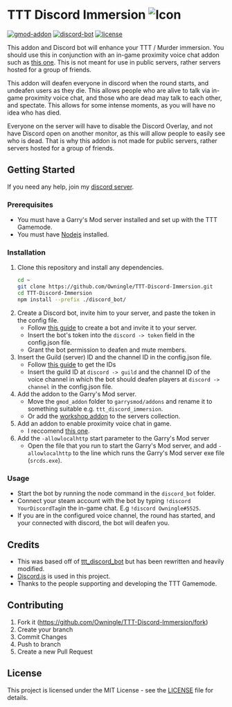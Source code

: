 # TTT Discord Immersion ![Icon](https://raw.githubusercontent.com/Owningle/TTT-Discord-Immersion/master/images/icon/Icon_64x.png)

[![gmod-addon](https://img.shields.io/badge/gmod-addon-_.svg?colorB=1194EF)](https://wiki.garrysmod.com) [![discord-bot](https://img.shields.io/badge/discord-bot-_.svg?colorB=8C9EFF)](https://discord.js.org) [![license](https://img.shields.io/github/license/Owningle/TTT-Discord-Immersion.svg)](LICENSE)

This addon and Discord bot will enhance your TTT / Murder immersion. You should use this in conjunction with an in-game proximity voice chat addon such as [this one](https://steamcommunity.com/sharedfiles/filedetails/?id=2051674221). This is not meant for use in public servers, rather servers hosted for a group of friends.

This addon will deafen everyone in discord when the round starts, and undeafen users as they die. This allows people who are alive to talk via in-game proximity voice chat, and those who are dead may talk to each other, and spectate. This allows for some intense moments, as you will have no idea who has died.

Everyone on the server will have to disable the Discord Overlay, and not have Discord open on another monitor, as this will allow people to easily see who is dead. That is why this addon is not made for public servers, rather servers hosted for a group of friends.

## Getting Started
If you need any help, join my [discord server](https://discord.gg/pcuQrzq).

### Prerequisites
 - You must have a Garry's Mod server installed and set up with the TTT Gamemode.
 - You must have [Nodejs](https://nodejs.org) installed.

### Installation
1. Clone this repository and install any dependencies.
	```bash
	cd ~
	git clone https://github.com/Owningle/TTT-Discord-Immersion.git
	cd TTT-Discord-Immersion
	npm install --prefix ./discord_bot/
	```
2. Create a Discord bot, invite him to your server, and paste the token in the config file.
	- Follow [this guide](https://github.com/Owningle/TTT-Discord-Immersion/wiki/Creating-a-Discord-Bot) to create a bot and invite it to your server.
	- Insert the bot's token into the `discord -> token` field in the config.json file.
	- Grant the bot permission to deafen and mute members.
3. Insert the Guild (server) ID and the channel ID in the config.json file.
	- Follow [this guide](https://support.discordapp.com/hc/en-us/articles/206346498-Where-can-I-find-my-User-Server-Message-ID-) to get the IDs
	- Insert the guild ID at  `discord -> guild`  and the channel ID of the voice channel in which the bot should deafen players at  `discord -> channel`  in the config.json file.
4. Add the addon to the Garry's Mod server.
	- Move the `gmod_addon` folder to `garrysmod/addons` and rename it to something suitable e.g. `ttt_discord_immersion`.
	- Or add the [workshop addon](https://steamcommunity.com/sharedfiles/filedetails/?id=2206858780) to the servers collection.
5.  Add an addon to enable proximity voice chat in game.
    - I reccomend [this one](https://steamcommunity.com/sharedfiles/filedetails/?id=2051674221).
6. Add the `-allowlocalhttp` start parameter to the Garry's Mod server
    - Open the file that you run to start the Garry's Mod server, and add `-allowlocalhttp` to the line which runs the Garry's Mod server exe file (`srcds.exe`).

### Usage
 - Start the bot by running the node command in the `discord_bot` folder.
 - Connect your steam account with the bot by typing `!discord YourDiscordTag`in the in-game chat. E.g `!discord Owningle#5525`.
 - If you are in the configured voice channel, the round has started, and your connected with discord, the bot will deafen you.

## Credits
- This was based off of [ttt_discord_bot](https://github.com/marceltransier/ttt_discord_bot) but has been rewritten and heavily modified.
- [Discord.js](https://discord.js.org/) is used in this project.
- Thanks to the people supporting and developing the TTT Gamemode.

## Contributing
1. Fork it (https://github.com/Owningle/TTT-Discord-Immersion/fork)
2. Create your branch
3. Commit Changes
4. Push to branch
5. Create a new Pull Request

## License
This project is licensed under the MIT License - see the  [LICENSE](https://github.com/Owningle/TTT-Discord-Immersion/blob/master/LICENSE)  file for details.
